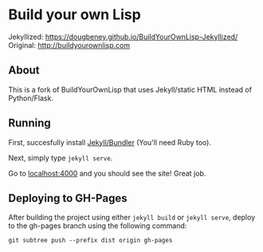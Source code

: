 Build your own Lisp
===================

Jekyllized: https://dougbeney.github.io/BuildYourOwnLisp-Jekyllized/
Original: http://buildyourownlisp.com

About
-----

This is a fork of BuildYourOwnLisp that uses Jekyll/static HTML instead of Python/Flask.

Running
-------

First, succesfully install [Jekyll/Bundler](https://jekyllrb.com/) (You'll need Ruby too).

Next, simply type `jekyll serve`.

Go to [localhost:4000](http://localhost:4000) and you should see the site! Great job.

Deploying to GH-Pages
-------

After building the project using either `jekyll build` or `jekyll serve`, deploy to the gh-pages branch using the following command:

```
git subtree push --prefix dist origin gh-pages
```
